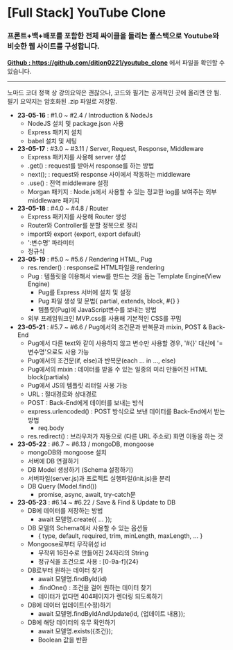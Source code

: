 # [Full Stack] YouTube Clone

### 프론트+백+배포를 포함한 전체 싸이클을 돌리는 풀스택으로 Youtube와 비슷한 웹 사이트를 구성합니다.

**<a href="https://github.com/dition0221/youtube_clone" target="_blank">Github : https://github.com/dition0221/youtube_clone</a>** 에서 파일을 확인할 수 있습니다.

---

노마드 코더 정책 상 강의요약은 괜찮으나, 코드와 필기는 공개적인 곳에 올리면 안 됨.  
필기 요약지는 암호화된 .zip 파일로 저장함.

- **23-05-16** : #1.0 ~ #2.4 / Introduction & NodeJs
  - NodeJS 설치 및 package.json 사용
  - Express 패키지 설치
  - babel 설치 및 세팅
- **23-05-17** : #3.0 ~ #3.11 / Server, Request, Response, Middleware
  - Express 패키지를 사용해 server 생성
  - .get() : request를 받아서 response를 하는 방법
  - next(); : request와 response 사이에서 작동하는 middleware
  - .use() : 전역 middleware 설정
  - Morgan 패키지 : Node.js에서 사용할 수 있는 정교한 log를 보여주는 외부 middleware 패키지
- **23-05-18** : #4.0 ~ #4.8 / Router
  - Express 패키지를 사용해 Router 생성
  - Router와 Controller를 분할 정복으로 정리
  - import와 export {export, export default}
  - ':변수명' 파라미터
  - 정규식
- **23-05-19** : #5.0 ~ #5.6 / Rendering HTML, Pug
  - res.render() : response로 HTML파일을 rendering
  - Pug : 템플릿을 이용해서 view를 만드는 것을 돕는 Template Engine(View Engine)
    - Pug를 Express 서버에 설치 및 설정
    - Pug 파일 생성 및 문법{ partial, extends, block, #{} }
    - 템플릿(Pug)에 JavaScript변수를 보내는 방법
  - 외부 프레임워크인 MVP.css를 사용해 기본적인 CSS를 꾸밈
- **23-05-21** : #5.7 ~ #6.6 / Pug에서의 조건문과 반복문과 mixin, POST & Back-End
  - Pug에서 다른 text와 같이 사용하지 않고 변수만 사용할 경우, '#{}' 대신에 '=변수명'으로도 사용 가능
  - Pug에서의 조건문(if, else)과 반복문(each ... in ..., else)
  - Pug에서의 mixin : 데이터를 받을 수 있는 일종의 미리 만들어진 HTML block(partials)
  - Pug에서 JS의 템플릿 리터럴 사용 가능
  - URL : 절대경로와 상대경로
  - POST : Back-End에게 데이터를 보내는 방식
  - express.urlencoded() : POST 방식으로 보낸 데이터를 Back-End에서 받는 방법
    - req.body
  - res.redirect() : 브라우저가 자동으로 (다른 URL 주소로) 화면 이동을 하는 것
- **23-05-22** : #6.7 ~ #6.13 / mongoDB, mongoose
  - mongoDB와 mongoose 설치
  - 서버에 DB 연결하기
  - DB Model 생성하기 (Schema 설정하기)
  - 서버파일(server.js)과 프로젝트 실행파일(init.js)을 분리
  - DB Query (Model.find())
    - promise, async, await, try-catch문
- **23-05-23** : #6.14 ~ #6.22 / Save & Find & Update to DB
  - DB에 데이터를 저장하는 방법
    - await 모델명.create({ ... });
  - DB 모델의 Schema에서 사용할 수 있는 옵션들
    - { type, default, required, trim, minLength, maxLength, ... }
  - Mongoose로부터 무작위성 id
    - 무작위 16진수로 만들어진 24자리의 String
    - 정규식을 조건으로 사용 : [0-9a-f]{24}
  - DB로부터 원하는 데이터 찾기
    - await 모델명.findById(id)
    - .findOne() : 조건을 걸어 원하는 데이터 찾기
    - 데이터가 없다면 404페이지가 렌더링 되도록하기
  - DB에 데이터 업데이트(수정)하기
    - await 모델명.findByIdAndUpdate(id, {업데이트 내용});
  - DB에 해당 데이터의 유무 확인하기
    - await 모델명.exists({조건});
    - Boolean 값을 반환
